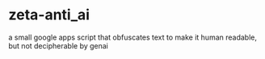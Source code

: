 # zeta-anti_ai
a small google apps script that obfuscates text to make it human readable, but not decipherable by genai
